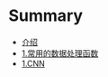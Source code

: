 # Summary

* [介绍](README.md)
* [1.常用的数据处理函数](1chang-yong-de-shu-ju-chu-li-han-shu.md)
* [1.CNN](chapter1.md)

